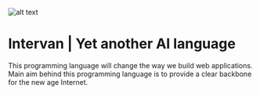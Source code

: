 ![alt text](https://cdn0.iconfinder.com/data/icons/futurama/256/URL.png )
# Intervan | Yet another AI language
This programming language will change the way we build web applications. Main aim behind this programming language is to provide a clear backbone for the new age Internet.
